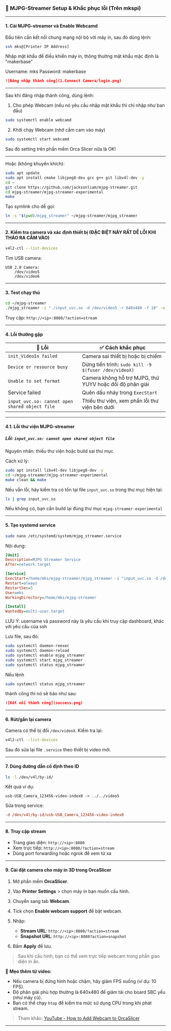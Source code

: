 ### 📸 MJPG-Streamer Setup & Khắc phục lỗi (Trên mkspi)

---

#### 1. Cài MJPG-streamer và Enable Webcamd

Đầu tiên cần kết nối chung mạng nội bộ với máy in, sau đó dùng lệnh:

```bash
ssh mks@[Printer IP Address]
```

Nhập mật khẩu để điều khiển máy in, thông thường mật khẩu mặc định là "makerbase"

Username: mks
Password: makerbase

```md
![Đăng nhập thành công](1.Connect Camera/login.png)
```

---

Sau khi đăng nhập thành công, dùng lệnh:

1. Cho phép Webcam (nếu nó yêu cầu nhập mật khẩu thì chỉ nhập như ban đầu)

```bash
sudo systemctl enable webcamd
```

2. Khởi chạy Webcam (nhớ cắm cam vào máy)

```bash
sudo systemctl start webcamd
```

Sau đó setting trên phần mềm Orca Slicer nữa là OK!

---

Hoặc (không khuyến khích):

```bash
sudo apt update
sudo apt install cmake libjpeg8-dev gcc g++ git libv4l-dev -y
cd ~
git clone https://github.com/jacksonliam/mjpg-streamer.git
cd mjpg-streamer/mjpg-streamer-experimental
make
```

Tạo symlink cho dễ gọi:

```bash
ln -s "$(pwd)/mjpg_streamer" ~/mjpg-streamer/mjpg_streamer
```

---

#### 2. Kiểm tra camera và xác định thiết bị (ĐẶC BIỆT NÀY RẤT DỄ LỖI KHI THÁO RA CẮM VÀO)

```bash
v4l2-ctl --list-devices
```

Tìm USB camera:

```
USB 2.0 Camera:
    /dev/video5
    /dev/video6
```

---

#### 3. Test chạy thủ

```bash
cd ~/mjpg-streamer
./mjpg_streamer -i "./input_uvc.so -d /dev/video5 -r 640x480 -f 10" -o "./output_http.so -p 8080 -w ./www"
```

Truy cập:
 `http://<ip>:8080/?action=stream`

---

#### 4. Lỗi thường gặp

| 🔧 Lỗi                                         | ✅ Cách khắc phục                                         |
| ---------------------------------------------- | -------------------------------------------------------- |
| `init_VideoIn failed`                          | Camera sai thiết bị hoặc bị chiếm                        |
| `Device or resource busy`                      | Dừng tiến trình: `sudo kill -9 $(fuser /dev/videoX)`     |
| `Unable to set format`                         | Camera không hỗ trợ MJPG, thử YUYV hoặc đổi độ phân giải |
| Service failed                                 | Quên dấu nháy trong `ExecStart`                          |
| `input_uvc.so: cannot open shared object file` | Thiếu thư viện, xem phần lỗi thư viện bên dưới           |

---

#### 4.1. Lỗi thư viện MJPG-streamer

##### Lỗi: `input_uvc.so: cannot open shared object file`

Nguyên nhân: thiếu thư viện hoặc build sai thư mục.

Cách xử lý:

```bash
sudo apt install libv4l-dev libjpeg8-dev -y
cd ~/mjpg-streamer/mjpg-streamer-experimental
make clean && make
```

Nếu vẫn lỗi, hãy kiểm tra có tồn tại file `input_uvc.so` trong thư mục hiện tại:

```bash
ls | grep input_uvc.so
```

Nếu không có, bạn cần build lại đúng thư mục `mjpg-streamer-experimental`

---

#### 5. Tạo systemd service

```bash
sudo nano /etc/systemd/system/mjpg_streamer.service
```

Nội dung:

```ini
[Unit]
Description=MJPG Streamer Service
After=network.target

[Service]
ExecStart=/home/mks/mjpg-streamer/mjpg_streamer -i "input_uvc.so -d /dev/video5 -r 640x480 -f 10" -o "output_http.so -p 8080 -w /home/mks/mjpg-streamer/www -c username:password"
Restart=always
RestartSec=5
User=mks
WorkingDirectory=/home/mks/mjpg-streamer

[Install]
WantedBy=multi-user.target
```

LƯU Ý: username và password này là yêu cầu khi truy cập dashboard, khác với yêu cầu của ssh

Lưu file, sau đó:

```bash
sudo systemctl daemon-reexec
sudo systemctl daemon-reload
sudo systemctl enable mjpg_streamer
sudo systemctl start mjpg_streamer
sudo systemctl status mjpg_streamer
```

Nếu lệnh

```bash
sudo systemctl status mjpg_streamer
```

thành công thì nó sẽ báo như sau:

```md
![Kết nối thành công](success.png)
```

---

#### 6. Rút/gắn lại camera

Camera có thể bị đổi `/dev/videoX`. Kiểm tra lại:

```bash
v4l2-ctl --list-devices
```

Sau đó sửa lại file `.service` theo thiết bị video mới.

---

#### 7. Dùng đường dẫn cố định theo ID

```bash
ls -l /dev/v4l/by-id/
```

Kết quả ví dụ:

```
usb-USB_Camera_123456-video-index0 -> ../../video5
```

Sửa trong service:

```ini
-d /dev/v4l/by-id/usb-USB_Camera_123456-video-index0
```

---

#### 8. Truy cập stream

* Trang giao diện: `http://<ip>:8080`
* Xem trực tiếp: `http://<ip>:8080/?action=stream`
* Dùng port forwarding hoặc ngrok để xem từ xa

---

#### 9. Cài đặt camera cho máy in 3D trong OrcaSlicer

1. Mở phần mềm **OrcaSlicer**.
2. Vào **Printer Settings** > chọn máy in bạn muốn cấu hình.
3. Chuyển sang tab **Webcam**.
4. Tick chọn **Enable webcam support** để bật webcam.
5. Nhập:

   * **Stream URL**: `http://<ip>:8080/?action=stream`
   * **Snapshot URL**: `http://<ip>:8080?action=snapshot`
6. Bấm **Apply** để lưu.

> Sau khi cấu hình, bạn có thể xem trực tiếp webcam trong phần giao diện in ấn.

📌 **Mẹo thêm từ video:**

* Nếu camera bị đứng hình hoặc chậm, hãy giảm FPS xuống (ví dụ: 10 FPS).
* Độ phân giải phù hợp thường là 640x480 để giảm tải cho board SBC yếu (như máy cũ).
* Bạn có thể chạy `htop` để kiểm tra mức sử dụng CPU trong khi phát stream.

> Tham khảo: [YouTube - How to Add Webcam to OrcaSlicer](https://www.youtube.com/watch?v=zRJhH6yqNMo&list=WL&index=1)

---
